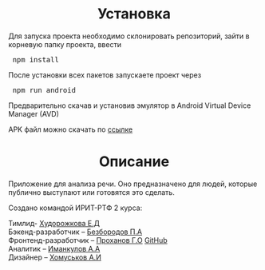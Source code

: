 <h1 align="center">Установка</h1>
<p>Для запуска проекта необходимо склонировать репозиторий, зайти в корневую папку проекта, ввести <pre> npm install </pre><p>
<p>После установки всех пакетов запускаете проект через <pre> npm run android </pre> Предварительно скачав и установив эмулятор в Android Virtual Device Manager (AVD)</p>



APK файл можно скачать по [ссылке](https://disk.yandex.ru/d/CJgVwFYfoNFdmA) 
<h1 align="center">Описание</h1>
<p>Приложение для анализа речи. Оно предназначено для людей, которые публично выступают или готовятся это сделать.</p>
Создано командой ИРИТ-РТФ 2 курса:




Тимлид- [Худорожкова Е.Д](https://vk.com/hudorozhka)    
Бэкенд-разработчик – [Безбородов П.А](https://vk.com/parcurcik)    
Фронтенд-разработчик – [Проханов Г.О](https://vk.com/deadmonsterzap) [GitHub](https://github.com/Dzharvizzz-coder)    
Аналитик – [Иманкулов А.А](https://vk.com/justmodoy)    
Дизайнер – [Хомуськов А.И](https://vk.com/s_khomuskov_7)    
